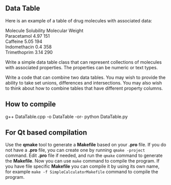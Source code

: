 
## Data Table

Here is an example of a table of drug molecules with associated data:

Molecule          Solubility              Molecular Weight  
Paracetamol       4.97                    151  
Caffeine          5.05                    194  
Indomethacin      0.4                     358  
Trimethoprim      3.14                    290  

Write a simple data table class that can represent collections of molecules with associated properties. 
The properties can be numeric or text types. 

Write a code that can combine two data tables. 
You may wish to provide the ability to take set unions, differences and intersections. 
You may also wish to think about how to combine tables that have different property columns.

## How to compile

g++ DataTable.cpp -o DataTable
-or-
python DataTable.py

## For Qt based compilation

Use the **qmake** tool to generate a **Makefile** based on your **.pro** file. 
If you do not have a **.pro** file, you can create one by running `qmake -project` command.
Edit **.pro** file if needed, and run the `qmake` command to generate the **Makefile**.
Now you can use `make` command to compile the program. 
If you have file specific **Makefile** you can compile it by using its own name, for example `make -f SimpleCalculatorMakefile` command to compile the program.

